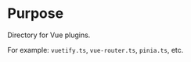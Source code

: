 # Purpose

Directory for Vue plugins.

For example: `vuetify.ts`, `vue-router.ts`, `pinia.ts`, etc.
